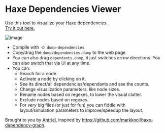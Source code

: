 # Haxe Dependencies Viewer

Use this tool to visualize your [Haxe](https://haxe.org/) dependencies.  
[Try it out here.](https://antriel.github.io/haxe-deps-viewer/)

![image](https://github.com/user-attachments/assets/7037c9a5-96ff-4af7-b2df-93f0cad5aa39)

- Compile with `-D dump-dependencies`
- Copy/drag the `dump/dependencies.dump` to the web page.
- You can also drag `dependants.dump`, it just switches arrow directions. You can also switch that via UI at any time.
- You can:
  - Search for a node.
  - Activate a node by clicking on it.
  - See its direct/all dependencies/dependants and see the counts.
  - Change visualization parameters, like node sizes.
  - Rename nodes based on regexes, to lower the visual clutter.
  - Exclude nodes based on regexes.
  - For _very_ big files (or just for fun) you can fiddle with layout/simulation parameters to improve/speedup the layout.

Brought to you by [Antriel](https://antriel.com), inspired by <https://github.com/markknol/haxe-dependency-graph>.
